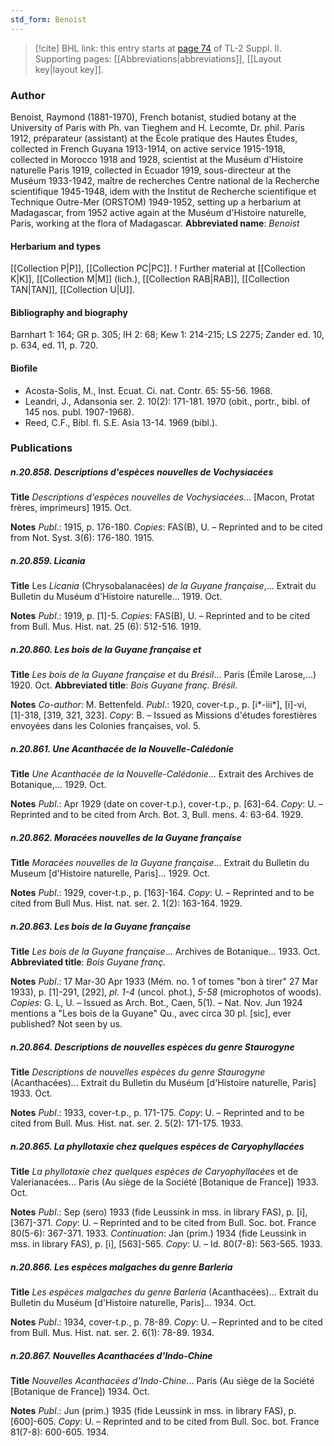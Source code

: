 ```yaml
---
std_form: Benoist
---
```


> [!cite] BHL link: this entry starts at [page 74](https://www.biodiversitylibrary.org/page/33265271) of TL-2 Suppl. II.
> Supporting pages: [[Abbreviations|abbreviations]], [[Layout key|layout key]].

### Author

Benoist, Raymond (1881-1970), French botanist, studied botany at the University of Paris with Ph. van Tieghem and H. Lecomte, Dr. phil. Paris 1912, préparateur (assistant) at the École pratique des Hautes Études, collected in French Guyana 1913-1914, on active service 1915-1918, collected in Morocco 1918 and 1928, scientist at the Muséum d'Histoire naturelle Paris 1919, collected in Ecuador 1919, sous-directeur at the Muséum 1933-1942, maître de recherches Centre national de la Recherche scientifique 1945-1948, idem with the Institut de Recherche scientifique et Technique Outre-Mer (ORSTOM) 1949-1952, setting up a herbarium at Madagascar, from 1952 active again at the Muséum d'Histoire naturelle, Paris, working at the flora of Madagascar. 
**Abbreviated name**: *Benoist*

#### Herbarium and types

[[Collection P|P]], [[Collection PC|PC]]. ! Further material at [[Collection K|K]], [[Collection M|M]] (lich.), [[Collection RAB|RAB]], [[Collection TAN|TAN]], [[Collection U|U]].

#### Bibliography and biography

Barnhart 1: 164; GR p. 305; IH 2: 68; Kew 1: 214-215; LS 2275; Zander ed. 10, p. 634, ed. 11, p. 720.

#### Biofile

- Acosta-Solis, M., Inst. Ecuat. Ci. nat. Contr. 65: 55-56. 1968.
- Leandri, J., Adansonia ser. 2. 10(2): 171-181. 1970 (obit., portr., bibl. of 145 nos. publ. 1907-1968).
- Reed, C.F., Bibl. fl. S.E. Asia 13-14. 1969 (bibl.).

### Publications

##### n.20.858. Descriptions d'espèces nouvelles de Vochysiacées

**Title**
*Descriptions d'espèces nouvelles de Vochysiacées*... \[Macon, Protat frères, imprimeurs\] 1915. Oct.

**Notes**
*Publ*.: 1915, p. 176-180. *Copies*: FAS(B), U. – Reprinted and to be cited from Not. Syst. 3(6): 176-180. 1915.

##### n.20.859. Licania

**Title**
Les *Licania* (Chrysobalanacées) *de la Guyane française*,... Extrait du Bulletin du Muséum d'Histoire naturelle... 1919. Oct.

**Notes**
*Publ*.: 1919, p. \[1\]-5. *Copies*: FAS(B), U. – Reprinted and to be cited from Bull. Mus. Hist. nat. 25 (6): 512-516. 1919.

##### n.20.860. Les bois de la Guyane française et

**Title**
*Les bois de la Guyane française et* du *Brésil*... Paris (Émile Larose,...) 1920. Oct.
**Abbreviated title**: *Bois Guyane franç. Brésil*.

**Notes**
*Co-author*: M. Bettenfeld.
*Publ*.: 1920, cover-t.p., p. \[i\*-iii\*\], \[i\]-vi, \[1\]-318, \[319, 321, 323\]. *Copy*: B. – Issued as Missions d'études forestières envoyées dans les Colonies françaises, vol. 5.

##### n.20.861. Une Acanthacée de la Nouvelle-Calédonie

**Title**
*Une Acanthacée de la Nouvelle-Calédonie*... Extrait des Archives de Botanique,... 1929. Oct.

**Notes**
*Publ*.: Apr 1929 (date on cover-t.p.), cover-t.p., p. \[63\]-64. *Copy*: U. – Reprinted and to be cited from Arch. Bot. 3, Bull. mens. 4: 63-64. 1929.

##### n.20.862. Moracées nouvelles de la Guyane française

**Title**
*Moracées nouvelles de la Guyane française*... Extrait du Bulletin du Museum \[d'Histoire naturelle, Paris\]... 1929. Oct.

**Notes**
*Publ*.: 1929, cover-t.p., p. \[163\]-164. *Copy*: U. – Reprinted and to be cited from Bull Mus. Hist. nat. ser. 2. 1(2): 163-164. 1929.

##### n.20.863. Les bois de la Guyane française

**Title**
*Les bois de la Guyane française*... Archives de Botanique... 1933. Oct.
**Abbreviated title**: *Bois Guyane franç.*

**Notes**
*Publ*.: 17 Mar-30 Apr 1933 (Mém. no. 1 of tomes "bon à tirer" 27 Mar 1933), p. \[1\]-291, \[292\], *pl. 1-4* (uncol. phot.), *5-58* (microphotos of woods). *Copies*: G. L, U. – Issued as Arch. Bot., Caen, 5(1). – Nat. Nov. Jun 1924 mentions a "Les bois de la Guyane" Qu., avec circa 30 pl. \[sic\], ever published? Not seen by us.

##### n.20.864. Descriptions de nouvelles espèces du genre Staurogyne

**Title**
*Descriptions de nouvelles espèces du genre Staurogyne* (Acanthacées)... Extrait du Bulletin du Muséum \[d'Histoire naturelle, Paris\] 1933. Oct.

**Notes**
*Publ*.: 1933, cover-t.p., p. 171-175. *Copy*: U. – Reprinted and to be cited from Bull. Mus. Hist. nat. ser. 2. 5(2): 171-175. 1933.

##### n.20.865. La phyllotaxie chez quelques espèces de Caryophyllacées

**Title**
*La phyllotaxie chez quelques espèces de Caryophyllacées* et de Valerianacées... Paris (Au siège de la Société \[Botanique de France\]) 1933. Oct.

**Notes**
*Publ*.: Sep (sero) 1933 (fide Leussink in mss. in library FAS), p. \[i\], \[367\]-371. *Copy*: U. – Reprinted and to be cited from Bull. Soc. bot. France 80(5-6): 367-371. 1933.
*Continuation*: Jan (prim.) 1934 (fide Leussink in mss. in library FAS), p. \[i\], \[563\]-565. *Copy*: U. – Id. 80(7-8): 563-565. 1933.

##### n.20.866. Les espèces malgaches du genre Barleria

**Title**
*Les espèces malgaches du genre Barleria* (Acanthacées)... Extrait du Bulletin du Muséum \[d'Histoire naturelle, Paris\]... 1934. Oct.

**Notes**
*Publ*.: 1934, cover-t.p., p. 78-89. *Copy*: U. – Reprinted and to be cited from Bull. Mus. Hist. nat. ser. 2. 6(1): 78-89. 1934.

##### n.20.867. Nouvelles Acanthacées d'Indo-Chine

**Title**
*Nouvelles Acanthacées d'Indo-Chine*... Paris (Au siège de la Société \[Botanique de France\]) 1934. Oct.

**Notes**
*Publ*.: Jun (prim.) 1935 (fide Leussink in mss. in library FAS), p. \[600\]-605. *Copy*: U. – Reprinted and to be cited from Bull. Soc. bot. France 81(7-8): 600-605. 1934.

